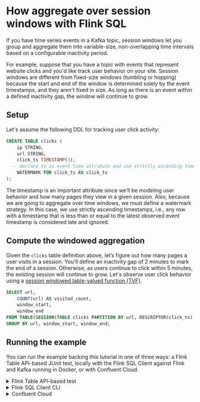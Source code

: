 <!-- title: How to aggregate over session windows with Flink SQL -->
<!-- description: In this tutorial, learn how to aggregate over session windows with Flink SQL, with step-by-step instructions and supporting code. -->

# How aggregate over session windows with Flink SQL

If you have time series events in a Kafka topic, session windows let you group and aggregate them into variable-size, non-overlapping time intervals based on a configurable inactivity period.

For example, suppose that you have a topic with events that represent website clicks and you'd like track user behavior on your site.  Session windows are different from fixed-size windows (tumbling or hopping) because the start and end of the window is determined solely by the event timestamps, and they aren't fixed in size.  As long as there is an event within a defined inactivity gap, the window will continue to grow.

## Setup

Let's assume the following DDL for tracking user click activity:

```sql
CREATE TABLE clicks (
    ip STRING,
    url STRING,
    click_ts TIMESTAMP(3),
  -- declare ts as event time attribute and use strictly ascending timestamp watermark strategy
    WATERMARK FOR click_ts AS click_ts
);
```

The timestamp is an important attribute since we’ll be modeling user behavior and how many pages they view in a given session.
Also, because we are going to aggregate over time windows, we must define a watermark strategy. In this case, we use
strictly ascending timestamps, i.e., any row with a timestamp that is less than or equal to the latest observed event
timestamp is considered late and ignored.

## Compute the windowed aggregation

Given the `clicks` table definition above, let’s figure out how many pages a user visits in a session.  You'll define an inactivity gap of 2 minutes to mark the end of a session.  Otherwise, as users continue to click within 5 minutes, the existing session will continue to grow. 
Let's observe user click behavior using a [session windowed table-valued function (TVF)](https://nightlies.apache.org/flink/flink-docs-release-1.19/docs/dev/table/sql/queries/window-tvf/#session).

```sql
SELECT url,
    COUNT(url) AS visited_count,
    window_start,
    window_end
FROM TABLE(SESSION(TABLE clicks PARTITION BY url, DESCRIPTOR(click_ts), INTERVAL '2' MINUTES))
GROUP BY url, window_start, window_end;
```

## Running the example

You can run the example backing this tutorial in one of three ways: a Flink Table API-based JUnit test, locally with the Flink SQL Client 
against Flink and Kafka running in Docker, or with Confluent Cloud.

<details>
  <summary>Flink Table API-based test</summary>

  #### Prerequisites

  * Java 17, e.g., follow the OpenJDK installation instructions [here](https://openjdk.org/install/) if you don't have Java. 
  * Docker running via [Docker Desktop](https://docs.docker.com/desktop/) or [Docker Engine](https://docs.docker.com/engine/install/)

  #### Run the test

Run the following command to execute [FlinkSqlMergeTablesTest#testMerge](src/test/java/io/confluent/developer/FlinkSqlMergeTablesTest.java):

  ```plaintext
  ./gradlew clean :session-windows:flinksql:test
  ```

  The test starts Kafka and Schema Registry with [Testcontainers](https://testcontainers.com/), runs the Flink SQL commands
  above against a local Flink `StreamExecutionEnvironment`, and ensures that the routed results are what we expect.
</details>

<details>
  <summary>Flink SQL Client CLI</summary>

  #### Prerequisites

  * Docker running via [Docker Desktop](https://docs.docker.com/desktop/) or [Docker Engine](https://docs.docker.com/engine/install/)
  * [Docker Compose](https://docs.docker.com/compose/install/). Ensure that the command `docker compose version` succeeds.

  #### Run the commands

  First, start Flink and Kafka:

  ```shell
  docker compose -f ./docker/docker-compose-flinksql.yml up -d
  ```

  Next, open the Flink SQL Client CLI:

  ```shell
  docker exec -it flink-sql-client sql-client.sh
  ```

  Finally, run following SQL statements to create the `clicks` table backed by Kafka running in Docker, populate them with
  test data, and then run a statement displaying the session windows.

  ```sql
  CREATE TABLE clicks (
            ip STRING,
            url STRING,
            click_ts TIMESTAMP(3),
            WATERMARK FOR click_ts AS click_ts
  ) WITH (
      'connector' = 'kafka',
      'topic' = 'clicks',
      'connector' = 'kafka',
      'properties.bootstrap.servers' = 'broker:9092',
      'scan.startup.mode' = 'earliest-offset',
      'key.format' = 'raw',
      'key.fields' = 'ip',
      'value.format' = 'json',
      'value.fields-include' = 'EXCEPT_KEY'
  );
 ``` 
```sql
 INSERT INTO clicks VALUES
        ('9.62.201.241','/acme/jeep-stuff/', TO_TIMESTAMP('2023-07-09 01:00:00')),
        ('122.65.213.141', '/farm-for-all/chickens/', TO_TIMESTAMP('2023-07-09 02:00:10')),
        ('122.65.213.141', '/farm-for-all/chickens/', TO_TIMESTAMP('2023-07-09 02:00:20')),
        ('122.65.213.141', '/farm-for-all/chickens/', TO_TIMESTAMP('2023-07-09 02:01:00')),
        ('9.62.201.241', '/acme/jeep-stuff/', TO_TIMESTAMP('2023-07-09 01:00:30')),
        ('9.62.201.241', '/acme/jeep-stuff/', TO_TIMESTAMP('2023-07-09 01:01:00')),
        ('21.229.87.11', '/amc-rio/movies/', TO_TIMESTAMP('2023-07-09 09:00:00')),
        ('234.112.107.50', '/trips/packages/', TO_TIMESTAMP('2023-07-09 12:00:00')),
        ('21.229.87.11', '/amc-rio/movies/', TO_TIMESTAMP('2023-07-09 09:00:30')),
        ('122.65.213.141', '/farm-for-all/tractors/', TO_TIMESTAMP('2023-07-09 02:30:00')),
        ('122.65.213.141', '/farm-for-all/tractors/', TO_TIMESTAMP('2023-07-10 02:31:00'));
```
```sql
SELECT url,
    COUNT(url) AS visited_count,
    window_start,
    window_end
FROM TABLE(SESSION(TABLE clicks PARTITION BY url, DESCRIPTOR(click_ts), INTERVAL '2' MINUTES))
GROUP BY url, window_start, window_end;
```

  The query output should look like this:

  ```plaintext
              url              visited_count                           window_start                window_end      
/acme/jeep-stuff/                       3                  2023-07-09 01:00:00.000   2023-07-09 01:03:00.000
/farm-for-all/chickens/                 3                  2023-07-09 02:00:10.000   2023-07-09 02:03:00.000
/farm-for-all/tractors/                 1                  2023-07-09 02:30:00.000   2023-07-09 02:32:00.000
/amc-rio/movies/                        2                  2023-07-09 09:00:00.000   2023-07-09 09:02:30.000
/trips/packages/                        1                  2023-07-09 12:00:00.000   2023-07-09 12:02:00.000
  ```

  When you are finished, clean up the containers used for this tutorial by running:

  ```shell
  docker compose -f ./docker/docker-compose-flinksql.yml down
  ```

</details>

<details>
  <summary>Confluent Cloud</summary>

  #### Prerequisites

  * A [Confluent Cloud](https://confluent.cloud/signup) account
  * A Flink compute pool created in Confluent Cloud. Follow [this](https://docs.confluent.io/cloud/current/flink/get-started/quick-start-cloud-console.html) quick start to create one.

  #### Run the commands

  In the Confluent Cloud Console, navigate to your environment and then click the `Open SQL Workspace` button for the compute
  pool that you have created.

  Select the default catalog (Confluent Cloud environment) and database (Kafka cluster) to use with the dropdowns at the top right.

Finally, run following SQL statements to create the `clicks` table backed by Kafka running in Docker, populate them with
test data, and then run a statement displaying the session windows.

  ```sql
  CREATE TABLE clicks (
            ip STRING,
            url STRING,
            click_ts TIMESTAMP(3),
            WATERMARK FOR click_ts AS click_ts
  );
 ``` 
```sql
 INSERT INTO clicks VALUES
        ('9.62.201.241','/acme/jeep-stuff/', TO_TIMESTAMP('2023-07-09 01:00:00')),
        ('122.65.213.141', '/farm-for-all/chickens/', TO_TIMESTAMP('2023-07-09 02:00:10')),
        ('122.65.213.141', '/farm-for-all/chickens/', TO_TIMESTAMP('2023-07-09 02:00:20')),
        ('122.65.213.141', '/farm-for-all/chickens/', TO_TIMESTAMP('2023-07-09 02:01:00')),
        ('9.62.201.241', '/acme/jeep-stuff/', TO_TIMESTAMP('2023-07-09 01:00:30')),
        ('9.62.201.241', '/acme/jeep-stuff/', TO_TIMESTAMP('2023-07-09 01:01:00')),
        ('21.229.87.11', '/amc-rio/movies/', TO_TIMESTAMP('2023-07-09 09:00:00')),
        ('234.112.107.50', '/trips/packages/', TO_TIMESTAMP('2023-07-09 12:00:00')),
        ('21.229.87.11', '/amc-rio/movies/', TO_TIMESTAMP('2023-07-09 09:00:30')),
        ('122.65.213.141', '/farm-for-all/tractors/', TO_TIMESTAMP('2023-07-09 02:30:00')),
        ('122.65.213.141', '/farm-for-all/tractors/', TO_TIMESTAMP('2023-07-10 02:31:00'));
```
```sql
SELECT url,
    COUNT(url) AS visited_count,
    window_start,
    window_end
FROM TABLE(SESSION(TABLE clicks PARTITION BY url, DESCRIPTOR(click_ts), INTERVAL '2' MINUTES))
GROUP BY url, window_start, window_end;
```


  The scrollable query output should start like this:

  ![](img/query-output.png)
